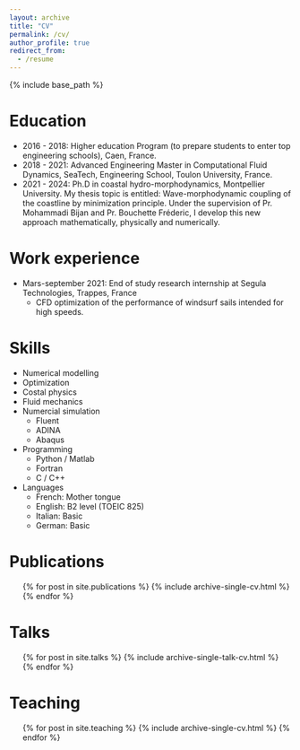 ```yaml
---
layout: archive
title: "CV"
permalink: /cv/
author_profile: true
redirect_from:
  - /resume
---
```


{% include base_path %}

Education
======
* 2016 - 2018: Higher education Program (to prepare students to enter top engineering
schools), Caen, France.
* 2018 - 2021: Advanced Engineering Master in Computational Fluid Dynamics, SeaTech, Engineering School, Toulon University, France.
* 2021 - 2024: Ph.D in coastal hydro-morphodynamics, Montpellier University.
My thesis topic is entitled: Wave-morphodynamic coupling of the coastline by minimization principle. Under the supervision of Pr. Mohammadi Bijan and Pr. Bouchette Fréderic, I develop this new approach mathematically, physically and numerically.

Work experience
======
* Mars-september 2021: End of study research internship at Segula Technologies, Trappes, France
  * CFD optimization of the performance of windsurf sails intended for high speeds.

Skills
======
* Numerical modelling
* Optimization
* Costal physics
* Fluid mechanics
* Numercial simulation
  * Fluent
  * ADINA
  * Abaqus
* Programming
  * Python / Matlab
  * Fortran
  * C / C++
* Languages
  * French: Mother tongue
  * English: B2 level (TOEIC 825)
  * Italian: Basic
  * German: Basic


Publications
======
  <ul>{% for post in site.publications %}
    {% include archive-single-cv.html %}
  {% endfor %}</ul>
  
Talks
======
  <ul>{% for post in site.talks %}
    {% include archive-single-talk-cv.html %}
  {% endfor %}</ul>
  
Teaching
======
  <ul>{% for post in site.teaching %}
    {% include archive-single-cv.html %}
  {% endfor %}</ul>
